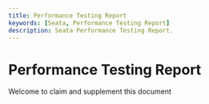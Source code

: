 ```yaml
---
title: Performance Testing Report
keywords: [Seata, Performance Testing Report]
description: Seata Performance Testing Report.
---
```


# Performance Testing Report

Welcome to claim and supplement this document